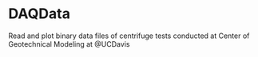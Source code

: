 # DAQData
Read and plot binary data files of centrifuge tests conducted at Center of Geotechnical Modeling at @UCDavis
